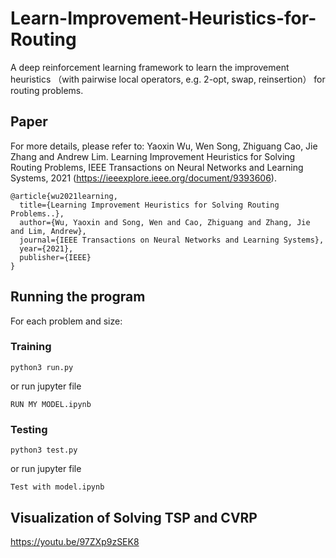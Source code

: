 # Learn-Improvement-Heuristics-for-Routing

A deep reinforcement learning framework to learn the improvement heuristics （with pairwise local operators, e.g. 2-opt, swap, reinsertion） for routing problems.

## Paper

For more details, please refer to: Yaoxin Wu, Wen Song, Zhiguang Cao, Jie Zhang and Andrew Lim. Learning Improvement Heuristics for Solving Routing Problems, IEEE Transactions on Neural Networks and Learning Systems, 2021 (https://ieeexplore.ieee.org/document/9393606). 

```
@article{wu2021learning,
  title={Learning Improvement Heuristics for Solving Routing Problems..},
  author={Wu, Yaoxin and Song, Wen and Cao, Zhiguang and Zhang, Jie and Lim, Andrew},
  journal={IEEE Transactions on Neural Networks and Learning Systems},
  year={2021},
  publisher={IEEE}
}
```

## Running the program

For each problem and size:

### Training

```
python3 run.py
```
or run jupyter file
```
RUN MY MODEL.ipynb
```

### Testing

```
python3 test.py
```
or run jupyter file
```
Test with model.ipynb
```

## Visualization of Solving TSP and CVRP


https://youtu.be/97ZXp9zSEK8
